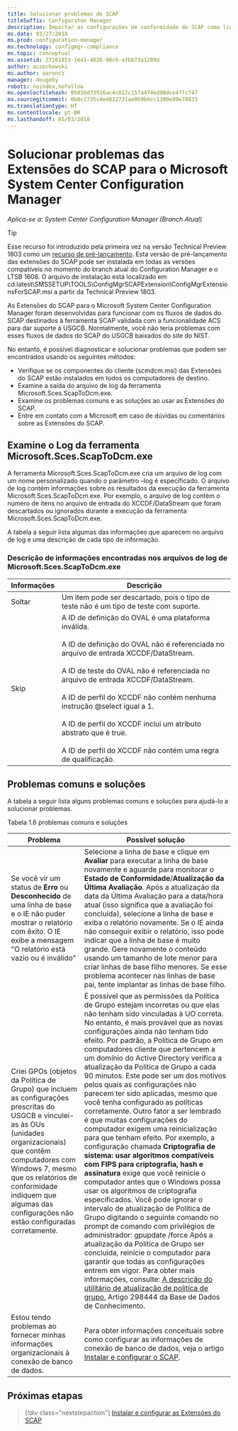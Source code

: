 ```yaml
---
title: Solucionar problemas do SCAP
titleSuffix: Configuraton Manager
description: Importar as configurações de conformidade do SCAP como linhas de base de configuração e exportar os resultados
ms.date: 03/27/2018
ms.prod: configuration-manager
ms.technology: configmgr-compliance
ms.topic: conceptual
ms.assetid: 27261853-1641-4826-98c6-afbb73a1209d
author: aczechowski
ms.author: aaroncz
manager: dougeby
robots: noindex,nofollow
ms.openlocfilehash: 05010d73916ac4c012c157a470ed98dce47fc747
ms.sourcegitcommit: 0b0c2735c4ed822731ae069b4cc1380e89e78933
ms.translationtype: HT
ms.contentlocale: pt-BR
ms.lasthandoff: 05/03/2018
---
```

# <a name="troubleshoot-the-scap-extensions-for-microsoft-system-center-configuration-manager"></a>Solucionar problemas das Extensões do SCAP para o Microsoft System Center Configuration Manager

*Aplica-se a: System Center Configuration Manager (Branch Atual)*

> [!Tip]  
> Esse recurso foi introduzido pela primeira vez na versão Technical Preview 1803 como um [recurso de pré-lançamento](/sccm/core/servers/manage/pre-release-features). Esta versão de pré-lançamento das extensões do SCAP pode ser instalada em todas as versões compatíveis no momento do branch atual do Configuration Manager e o LTSB 1606. O arquivo de instalação está localizado em cd.latest\SMSSETUP\TOOLS\ConfigMgrSCAPExtension\ConfigMgrExtensionsForSCAP.msi a partir da Technical Preview 1803. 

As Extensões do SCAP para o Microsoft System Center Configuration Manager foram desenvolvidas para funcionar com os fluxos de dados do SCAP destinados à ferramenta SCAP validada com a funcionalidade ACS para dar suporte à USGCB. Normalmente, você não teria problemas com esses fluxos de dados do SCAP do USGCB baixados do site do NIST.

No entanto, é possível diagnosticar e solucionar problemas que podem ser encontrados usando os seguintes métodos:

- Verifique se os componentes do cliente (scmdcm.msi) das Extensões do SCAP estão instalados em todos os computadores de destino.
- Examine a saída do arquivo de log da ferramenta Microsoft.Sces.ScapToDcm.exe.
- Examine os problemas comuns e as soluções ao usar as Extensões do SCAP.
- Entre em contato com a Microsoft em caso de dúvidas ou comentários sobre as Extensões do SCAP.



## <a name="review-microsoftscesscaptodcmexe-tool-log"></a>Examine o Log da ferramenta Microsoft.Sces.ScapToDcm.exe

A ferramenta Microsoft.Sces.ScapToDcm.exe cria um arquivo de log com um nome personalizado quando o parâmetro –log é especificado. O arquivo de log contém informações sobre os resultados da execução da ferramenta Microsoft.Sces.ScapToDcm.exe. Por exemplo, o arquivo de log contém o número de itens no arquivo de entrada do XCCDF/DataStream que foram descartados ou ignorados durante a execução da ferramenta Microsoft.Sces.ScapToDcm.exe.

A tabela a seguir lista algumas das informações que aparecem no arquivo de log e uma descrição de cada tipo de informação.

### <a name="description-of-information-found-in-microsoftscesscaptodcmexe-log-files"></a>Descrição de informações encontradas nos arquivos de log de Microsoft.Sces.ScapToDcm.exe

| Informações | Descrição |
| --- | --- |
| Soltar | Um item pode ser descartado, pois o tipo de teste não é um tipo de teste com suporte. |
| Skip |A ID de definição do OVAL é uma plataforma inválida. </br> </br> A ID de definição do OVAL não é referenciada no arquivo de entrada XCCDF/DataStream.</br> </br> A ID de teste do OVAL não é referenciada no arquivo de entrada XCCDF/DataStream. </br> </br> A ID de perfil do XCCDF não contém nenhuma instrução @select igual a 1. </br> </br> A ID de perfil do XCCDF inclui um atributo abstrato que é true. </br> </br> A ID de perfil do XCCDF não contém uma regra de qualificação.|

## <a name="common-problems-and-solutions"></a>Problemas comuns e soluções

A tabela a seguir lista alguns problemas comuns e soluções para ajudá-lo a solucionar problemas.

Tabela 1.6 problemas comuns e soluções

| Problema | Possível solução |
| --- | --- |
| Se você vir um status de **Erro** ou **Desconhecido** de uma linha de base e o IE não puder mostrar o relatório com êxito. O IE exibe a mensagem &quot;O relatório está vazio ou é inválido&quot; | Selecione a linha de base e clique em **Avaliar** para executar a linha de base novamente e aguarde para monitorar o **Estado de Conformidade**/**Atualização da Última Avaliação**. Após a atualização da data da Última Avaliação para a data/hora atual (isso significa que a avaliação foi concluída), selecione a linha de base e exiba o relatório novamente. Se o IE ainda não conseguir exibir o relatório, isso pode indicar que a linha de base é muito grande. Gere novamente o conteúdo usando um tamanho de lote menor para criar linhas de base filho menores. Se esse problema acontecer nas linhas de base pai, tente implantar as linhas de base filho. |
| Criei GPOs (objetos da Política de Grupo) que incluem as configurações prescritas do USGCB e vinculei-as às OUs (unidades organizacionais) que contêm computadores com Windows 7, mesmo que os relatórios de conformidade indiquem que algumas das configurações não estão configuradas corretamente. | É possível que as permissões da Política de Grupo estejam incorretas ou que elas não tenham sido vinculadas à UO correta. No entanto, é mais provável que as novas configurações ainda não tenham tido efeito. Por padrão, a Política de Grupo em computadores cliente que pertencem a um domínio do Active Directory verifica a atualização da Política de Grupo a cada 90 minutos. Este pode ser um dos motivos pelos quais as configurações não parecem ter sido aplicadas, mesmo que você tenha configurado as políticas corretamente. Outro fator a ser lembrado é que muitas configurações do computador exigem uma reinicialização para que tenham efeito. Por exemplo, a configuração chamada **Criptografia de sistema: usar algoritmos compatíveis com FIPS para criptografia, hash e assinatura** exige que você reinicie o computador antes que o Windows possa usar os algoritmos de criptografia especificados. Você pode ignorar o intervalo de atualização de Política de Grupo digitando o seguinte comando no prompt de comando com privilégios de administrador: gpupdate /force Após a atualização da Política de Grupo ser concluída, reinicie o computador para garantir que todas as configurações entrem em vigor. Para obter mais informações, consulte: [A descrição do utilitário de atualização de política de grupo](http://support.microsoft.com/kb/298444), Artigo 298444 da Base de Dados de Conhecimento. |
| Estou tendo problemas ao fornecer minhas informações organizacionais à conexão de banco de dados. | Para obter informações conceituais sobre como configurar as informações de conexão de banco de dados, veja o artigo [Instalar e configurar o SCAP](/sccm/compliance/plan-design/scap/install-configure-scap). 

## <a name="next-step"></a>Próximas etapas
> [!div class="nextstepaction"]
> [Instalar e configurar as Extensões do SCAP](/sccm/compliance/plan-design/scap/install-configure-scap)